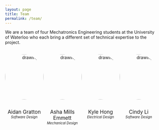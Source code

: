 ```yaml
---
layout: page
title: Team
permalink: /team/
---
```


We are a team of four Mechatronics Engineering students at the University of Waterloo who each bring a different set of technical expertise to the project.

<style>
img {
  border-radius: 50%;
}

.column {
    float: left;
    width: 25%;
}

.row:after {
    content: "";
    display: table;
    clear: both;
}
</style>

<br>
<div class="row" style="text-align: center;">
    <div class="column" style="text-align: center;">
        <img src="{{site.baseurl}}/assets/images/aidan.jpg" alt="drawing" width="150" height="150"/><br><br>
        <p>
            <text style="font-size:120%;">Aidan Gratton</text><br>
            <em style="font-size:80%;">Software Design</em>
        </p>
    </div>
    <div class="column" style="text-align: center;">
        <img src="{{site.baseurl}}/assets/images/asha.jpg" alt="drawing" width="150" height="150"/><br><br>
        <p>
            <text style="font-size:120%;">Asha Mills Emmett</text><br>
            <em style="font-size:80%;">Mechanical Design</em>
        </p>
    </div>
    <div class="column" style="text-align: center;">
        <img src="{{site.baseurl}}/assets/images/kyle.jpeg" alt="drawing" width="150" height="150"/><br><br>
        <p>
            <text style="font-size:120%;">Kyle Hong</text><br>
            <em style="font-size:80%;">Electrical Design</em>
        </p>
    </div>
    <div class="column" style="text-align: center;">
        <img src="{{site.baseurl}}/assets/images/cindy.jpg" alt="drawing" width="150" height="150"/><br><br>
        <p>
            <text style="font-size:120%;">Cindy Li</text><br>
            <em style="font-size:80%;">Software Design</em>
        </p>
    </div>
</div>
